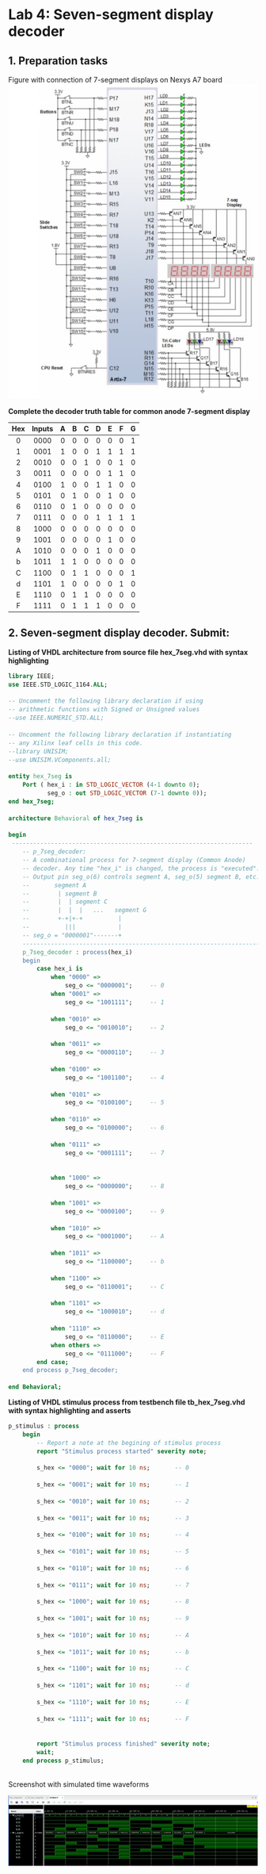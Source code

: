 # Lab 4: Seven-segment display decoder

## 1. Preparation tasks 

Figure with connection of 7-segment displays on Nexys A7 board
![Figure with connection of 7-segment displays on Nexys A7 board](IMAGES/schema.jpg)


**Complete the decoder truth table for common anode 7-segment display**

| **Hex** | **Inputs** | **A** | **B** | **C** | **D** | **E** | **F** | **G** |
| :-: | :-: | :-: | :-: | :-: | :-: | :-: | :-: | :-: |
| 0 | 0000 | 0 | 0 | 0 | 0 | 0 | 0 | 1 |
| 1 | 0001 | 1 | 0 | 0 | 1 | 1 | 1 | 1 |
| 2 | 0010 | 0 | 0 | 1 | 0 | 0 | 1 | 0 |
| 3 | 0011 | 0 | 0 | 0 | 0 | 1 | 1 | 0 |
| 4 | 0100 | 1 | 0 | 0 | 1 | 1 | 0 | 0 | 
| 5 | 0101 | 0 | 1 | 0 | 0 | 1 | 0 | 0 |
| 6 | 0110 | 0 | 1 | 0 | 0 | 0 | 0 | 0 |
| 7 | 0111 | 0 | 0 | 0 | 1 | 1 | 1 | 1 |
| 8 | 1000 | 0 | 0 | 0 | 0 | 0 | 0 | 0 |
| 9 | 1001 | 0 | 0 | 0 | 0 | 1 | 0 | 0 |
| A | 1010 | 0 | 0 | 0 | 1 | 0 | 0 | 0 |
| b | 1011 | 1 | 1 | 0 | 0 | 0 | 0 | 0 |
| C | 1100 | 0 | 1 | 1 | 0 | 0 | 0 | 1 |
| d | 1101 | 1 | 0 | 0 | 0 | 0 | 1 | 0 |
| E | 1110 | 0 | 1 | 1 | 0 | 0 | 0 | 0 |
| F | 1111 | 0 | 1 | 1 | 1 | 0 | 0 | 0 |


## 2. Seven-segment display decoder. Submit:

**Listing of VHDL architecture from source file hex_7seg.vhd with syntax highlighting**

```vhdl
library IEEE;
use IEEE.STD_LOGIC_1164.ALL;

-- Uncomment the following library declaration if using
-- arithmetic functions with Signed or Unsigned values
--use IEEE.NUMERIC_STD.ALL;

-- Uncomment the following library declaration if instantiating
-- any Xilinx leaf cells in this code.
--library UNISIM;
--use UNISIM.VComponents.all;

entity hex_7seg is
    Port ( hex_i : in STD_LOGIC_VECTOR (4-1 downto 0);
           seg_o : out STD_LOGIC_VECTOR (7-1 downto 0));
end hex_7seg;

architecture Behavioral of hex_7seg is

begin
 --------------------------------------------------------------------
    -- p_7seg_decoder:
    -- A combinational process for 7-segment display (Common Anode)
    -- decoder. Any time "hex_i" is changed, the process is "executed".
    -- Output pin seg_o(6) controls segment A, seg_o(5) segment B, etc.
    --       segment A
    --        | segment B
    --        |  | segment C
    --        |  |  |   ...   segment G
    --        +-+|+-+          |
    --          |||            |
    -- seg_o = "0000001"-------+
    --------------------------------------------------------------------
    p_7seg_decoder : process(hex_i)
    begin
        case hex_i is
            when "0000" =>
                seg_o <= "0000001";     -- 0
            when "0001" =>
                seg_o <= "1001111";     -- 1

            when "0010" =>
                seg_o <= "0010010";     -- 2
                
            when "0011" =>
                seg_o <= "0000110";     -- 3
                
            when "0100" =>
                seg_o <= "1001100";     -- 4
                
            when "0101" =>
                seg_o <= "0100100";     -- 5
                
            when "0110" =>
                seg_o <= "0100000";     -- 6
                
            when "0111" =>
                seg_o <= "0001111";     -- 7
                                                                                

            when "1000" =>
                seg_o <= "0000000";     -- 8
                
            when "1001" =>
                seg_o <= "0000100";     -- 9
                
            when "1010" =>
                seg_o <= "0001000";     -- A                

            when "1011" =>
                seg_o <= "1100000";     -- b
                
            when "1100" =>
                seg_o <= "0110001";     -- C
                
            when "1101" =>
                seg_o <= "1000010";     -- d                                

            when "1110" =>
                seg_o <= "0110000";     -- E
            when others =>
                seg_o <= "0111000";     -- F
        end case;
    end process p_7seg_decoder;

end Behavioral;
```

**Listing of VHDL stimulus process from testbench file tb_hex_7seg.vhd with syntax highlighting and asserts**

```vhdl
p_stimulus : process
    begin
        -- Report a note at the begining of stimulus process
        report "Stimulus process started" severity note;

        s_hex <= "0000"; wait for 10 ns;       -- 0
        
        s_hex <= "0001"; wait for 10 ns;       -- 1
        
        s_hex <= "0010"; wait for 10 ns;       -- 2         
        
        s_hex <= "0011"; wait for 10 ns;       -- 3
        
        s_hex <= "0100"; wait for 10 ns;       -- 4
        
        s_hex <= "0101"; wait for 10 ns;       -- 5
        
        s_hex <= "0110"; wait for 10 ns;       -- 6
        
        s_hex <= "0111"; wait for 10 ns;       -- 7
        
        s_hex <= "1000"; wait for 10 ns;       -- 8
        
        s_hex <= "1001"; wait for 10 ns;       -- 9
        
        s_hex <= "1010"; wait for 10 ns;       -- A
        
        s_hex <= "1011"; wait for 10 ns;       -- b
        
        s_hex <= "1100"; wait for 10 ns;       -- C
        
        s_hex <= "1101"; wait for 10 ns;       -- d
        
        s_hex <= "1110"; wait for 10 ns;       -- E
        
        s_hex <= "1111"; wait for 10 ns;       -- F
        
        
        report "Stimulus process finished" severity note;
        wait;
    end process p_stimulus;       
        
```

Screenshot with simulated time waveforms

![Screenshot with simulated time waveforms](IMAGES/graf1.jpg)
